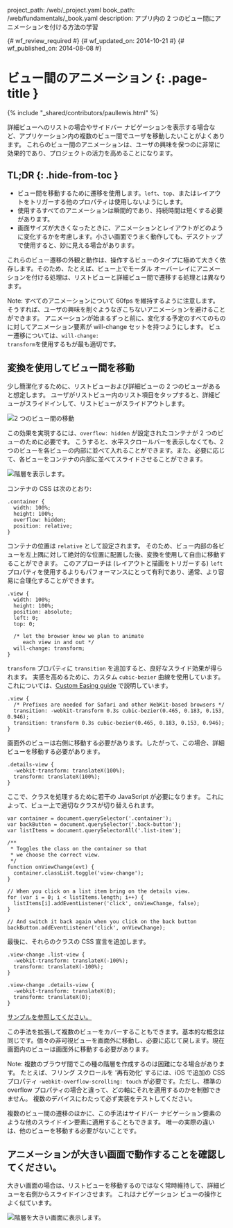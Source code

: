 project_path: /web/_project.yaml
book_path: /web/fundamentals/_book.yaml
description: アプリ内の 2 つのビュー間にアニメーションを付ける方法の学習

{# wf_review_required #}
{# wf_updated_on: 2014-10-21 #}
{# wf_published_on: 2014-08-08 #}

# ビュー間のアニメーション {: .page-title }

{% include "_shared/contributors/paullewis.html" %}


詳細ビューへのリストの場合やサイドバー ナビゲーションを表示する場合など、アプリケーション内の複数のビュー間でユーザを移動したいことがよくあります。 これらのビュー間のアニメーションは、ユーザの興味を保つのに非常に効果的であり、プロジェクトの活力を高めることになります。

## TL;DR {: .hide-from-toc }
- ビュー間を移動するために遷移を使用します。`left`、`top`、またはレイアウトをトリガーする他のプロパティは使用しないようにします。
- 使用するすべてのアニメーションは瞬間的であり、持続時間は短くする必要があります。
- 画面サイズが大きくなったときに、アニメーションとレイアウトがどのように変化するかを考慮します。小さい画面でうまく動作しても、デスクトップで使用すると、妙に見える場合があります。


これらのビュー遷移の外観と動作は、操作するビューのタイプに極めて大きく依存します。そのため、たとえば、ビュー上でモーダル オーバーレイにアニメーションを付ける処理は、リストビューと詳細ビュー間で遷移する処理とは異なります。

<!-- TODO: Verify note type! -->
Note: すべてのアニメーションについて 60fps を維持するように注意します。 そうすれば、ユーザの興味を削ぐようなぎこちないアニメーションを避けることができます。 アニメーションが始まるずっと前に、変化する予定のすべてのものに対してアニメーション要素が will-change セットを持つようにします。 ビュー遷移については、<code>will-change: transform</code>を使用するもが最も適切です。

## 変換を使用してビュー間を移動

少し簡潔化するために、リストビューおよび詳細ビューの 2 つのビューがあると想定します。 ユーザがリストビュー内のリスト項目をタップすると、詳細ビューがスライドインして、リストビューがスライドアウトします。

<img src="imgs/gifs/view-translate.gif" alt="2 つのビュー間の移動" />

この効果を実現するには、`overflow: hidden` が設定されたコンテナが 2 つのビューのために必要です。 こうすると、水平スクロールバーを表示しなくても、2 つのビューを各ビューの内部に並べて入れることができます。また、必要に応じて、各ビューをコンテナの内部に並べてスライドさせることができます。

<img src="imgs/container-two-views.svg" alt="階層を表示します。" />

コンテナの CSS は次のとおり:


    .container {
      width: 100%;
      height: 100%;
      overflow: hidden;
      position: relative;
    }
    

コンテナの位置は `relative` として設定されます。 そのため、ビュー内部の各ビューを左上隅に対して絶対的な位置に配置した後、変換を使用して自由に移動することができます。 このアプローチは (レイアウトと描画をトリガーする) `left` プロパティを使用するよりもパフォーマンスにとって有利であり、通常、より容易に合理化することができます。


    .view {
      width: 100%;
      height: 100%;
      position: absolute;
      left: 0;
      top: 0;
    
      /* let the browser know we plan to animate
         each view in and out */
      will-change: transform;
    }
    

`transform` プロパティに `transition` を追加すると、良好なスライド効果が得られます。 実感を高めるために、カスタム `cubic-bezier` 曲線を使用しています。これについては、[Custom Easing guide](custom-easing.html) で説明しています。


    .view {
      /* Prefixes are needed for Safari and other WebKit-based browsers */
      transition: -webkit-transform 0.3s cubic-bezier(0.465, 0.183, 0.153, 0.946);
      transition: transform 0.3s cubic-bezier(0.465, 0.183, 0.153, 0.946);
    }
    

画面外のビューは右側に移動する必要があります。したがって、この場合、詳細ビューを移動する必要があります。


    .details-view {
      -webkit-transform: translateX(100%);
      transform: translateX(100%);
    }
    

ここで、クラスを処理するために若干の JavaScript が必要になります。 これによって、ビュー上で適切なクラスが切り替えられます。


    var container = document.querySelector('.container');
    var backButton = document.querySelector('.back-button');
    var listItems = document.querySelectorAll('.list-item');
    
    /**
     * Toggles the class on the container so that
     * we choose the correct view.
     */
    function onViewChange(evt) {
      container.classList.toggle('view-change');
    }
    
    // When you click on a list item bring on the details view.
    for (var i = 0; i < listItems.length; i++) {
      listItems[i].addEventListener('click', onViewChange, false);
    }
    
    // And switch it back again when you click on the back button
    backButton.addEventListener('click', onViewChange);
    

最後に、それらのクラスの CSS 宣言を追加します。


    .view-change .list-view {
      -webkit-transform: translateX(-100%);
      transform: translateX(-100%);
    }
    
    .view-change .details-view {
      -webkit-transform: translateX(0);
      transform: translateX(0);
    }
    

<a href="https://googlesamples.github.io/web-fundamentals/samples/../fundamentals/design-and-ui/animations/inter-view-animation.html">サンプルを参照してください。</a>

この手法を拡張して複数のビューをカバーすることもできます。基本的な概念は同じです。個々の非可視ビューを画面外に移動し、必要に応じて戻します。現在画面内のビューは画面外に移動する必要があります。

<!-- TODO: Verify note type! -->
Note: 複数のブラウザ間でこの種の階層を作成するのは困難になる場合があります。 たとえば、フリング スクロールを '再有効化' するには、iOS で追加の CSS プロパティ <code>-webkit-overflow-scrolling: touch</code> が必要です。ただし、標準の overflow プロパティの場合と違って、どの軸にそれを適用するのかを制御できません。 複数のデバイスにわたって必ず実装をテストしてください。

複数のビュー間の遷移のほかに、この手法はサイドバー ナビゲーション要素のような他のスライドイン要素に適用することもできます。 唯一の実際の違いは、他のビューを移動する必要がないことです。

## アニメーションが大きい画面で動作することを確認してください。

大きい画面の場合は、リストビューを移動するのではなく常時維持して、詳細ビューを右側からスライドインさせます。 これはナビゲーション ビューの操作とよく似ています。

<img src="imgs/container-two-views-ls.svg" alt="階層を大きい画面に表示します。" />


